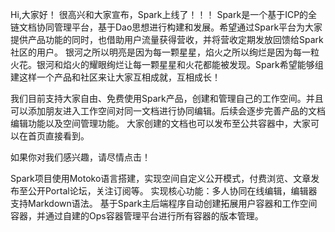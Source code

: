 Hi,大家好！
很高兴和大家宣布，Spark上线了！！！
Spark是一个基于ICP的全链文档协同管理平台，基于Dao思想进行构建和发展。希望通过Spark平台为大家提供产品功能的同时，也借助用户流量获得营收，并将营收定期发放回馈给Spark社区的用户。
银河之所以明亮是因为每一颗星星，焰火之所以绚烂是因为每一粒火花。银河和焰火的耀眼绚烂让每一颗星星和火花都能被发现。Spark希望能够组建这样一个产品和社区来让大家互相成就，互相成长！

我们目前支持大家自由、免费使用Spark产品，创建和管理自己的工作空间。并且可以添加朋友进入工作空间对同一文档进行协同编辑。后续会逐步完善产品的文档编辑功能以及空间管理功能。
大家创建的文档也可以发布至公共容器中，大家可以在首页直接看到。

如果你对我们感兴趣，请尽情点击！

Spark项目使用Motoko语言搭建，实现空间自定义公开模式，付费浏览、文章发布至公开Portal论坛，关注订阅等。
实现核心功能：多人协同在线编辑，编辑器支持Markdown语法。
基于Spark主后端程序自动创建拓展用户容器和工作空间容器，并通过自建的Ops容器管理平台进行所有容器的版本管理。